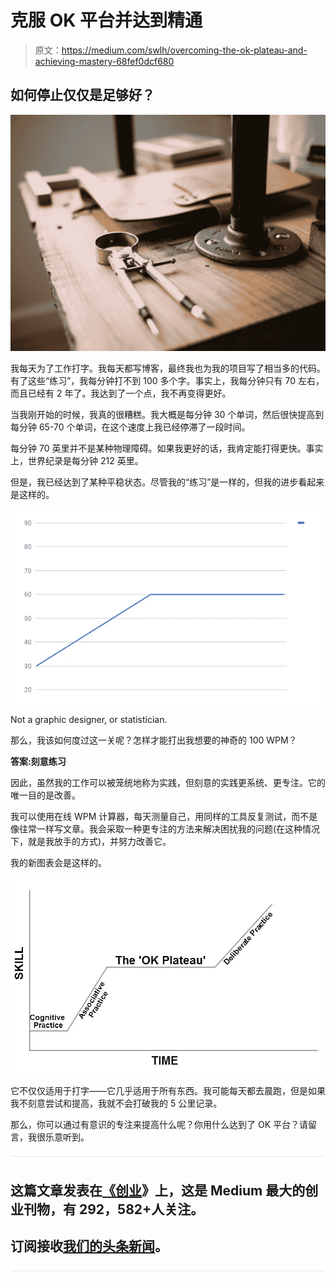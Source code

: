 # 克服 OK 平台并达到精通

> 原文：<https://medium.com/swlh/overcoming-the-ok-plateau-and-achieving-mastery-68fef0dcf680>

## 如何停止仅仅是足够好？

![](img/47a6c858305a9a8c36a83155f3098050.png)

我每天为了工作打字。我每天都写博客，最终我也为我的项目写了相当多的代码。有了这些“练习”，我每分钟打不到 100 多个字。事实上，我每分钟只有 70 左右，而且已经有 2 年了。我达到了一个点，我不再变得更好。

当我刚开始的时候，我真的很糟糕。我大概是每分钟 30 个单词，然后很快提高到每分钟 65-70 个单词，在这个速度上我已经停滞了一段时间。

每分钟 70 英里并不是某种物理障碍。如果我更好的话，我肯定能打得更快。事实上，世界纪录是每分钟 212 英里。

但是，我已经达到了某种平稳状态。尽管我的“练习”是一样的，但我的进步看起来是这样的。

![](img/b261058511b8484c9f7443452eeeb597.png)

Not a graphic designer, or statistician.

那么，我该如何度过这一关呢？怎样才能打出我想要的神奇的 100 WPM？

**答案:刻意练习**

因此，虽然我的工作可以被笼统地称为实践，但刻意的实践更系统、更专注。它的唯一目的是改善。

我可以使用在线 WPM 计算器，每天测量自己，用同样的工具反复测试，而不是像往常一样写文章。我会采取一种更专注的方法来解决困扰我的问题(在这种情况下，就是我放手的方式)，并努力改善它。

我的新图表会是这样的。

![](img/97fe52fcffbd89c7f77428ed51567d8f.png)

它不仅仅适用于打字——它几乎适用于所有东西。我可能每天都去晨跑，但是如果我不刻意尝试和提高，我就不会打破我的 5 公里记录。

那么，你可以通过有意识的专注来提高什么呢？你用什么达到了 OK 平台？请留言，我很乐意听到。

![](img/731acf26f5d44fdc58d99a6388fe935d.png)

## 这篇文章发表在[《创业](https://medium.com/swlh)》上，这是 Medium 最大的创业刊物，有 292，582+人关注。

## 订阅接收[我们的头条新闻](http://growthsupply.com/the-startup-newsletter/)。

![](img/731acf26f5d44fdc58d99a6388fe935d.png)